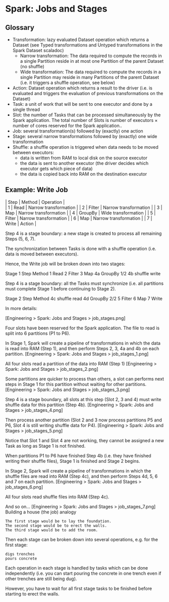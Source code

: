 # Spark: Jobs and Stages

## Glossary

- Transformation: lazy evaluated Dataset operation which returns a Dataset (see Typed transformations and Untyped transformations in the Spark Dataset scaladoc)
  - Narrow transformation: The data required to compute the records in a single Partition reside in at most one Partition of the parent Dataset (no shuffle)
  - Wide transformation: The data required to compute the records in a single Partition may reside in many Partitions of the parent Dataset (i.e. it triggers a shuffle operation, see below)
- Action: Dataset operation which returns a result to the driver (i.e. is evaluated and triggers the evaluation of previous transformations on the Dataset)
- Task: a unit of work that will be sent to one executor and done by a single thread
- Slot: the number of Tasks that can be processed simultaneously by the Spark application. The total number of Slots is number of executors × number of cores reserved for the Spark application..
- Job: several transformation(s) followed by (exactly) one action
- Stage: several narrow transformations followed by (exactly) one wide transformation
- Shuffle: a shuffle operation is triggered when data needs to be moved between executors:
  - data is written from RAM to local disk on the source executor
  - the data is sent to another executor (the driver decides which executor gets which piece of data)
  - the data is copied back into RAM on the destination executor

## Example: Write Job
| Step | Method  | Operation             |      
| 1    | Read    | Narrow transformation |
| 2    | Filter  | Narrow transformation |
| 3    | Map     | Narrow transformation |
| 4    | GroupBy | Wide transformation   |
| 5    | Filter  | Narrow transformation |
| 6    | Map     | Narrow transformation |
| 7    | Write   | Action                |

Step 4 is a stage boundary: a new stage is created to process all remaining Steps (5, 6, 7).

The synchronization between Tasks is done with a shuffle operation (i.e. data is moved between executors).

Hence, the Write job will be broken down into two stages:

Stage 1
Step Method
1 Read
2 Filter
3 Map
4a GroupBy 1/2
4b shuffle write

Step 4 is a stage boundary: all the Tasks must synchronize (i.e. all partitions must complete Stage 1 before continuing to Stage 2).

Stage 2
Step Method
4c shuffle read
4d GroupBy 2/2
5 Filter
6 Map
7 Write


In more details:

[Engineering > Spark: Jobs and Stages > job_stages.png]

Four slots have been reserved for the Spark application. The file to read is split into 6 partitions (P1 to P6).

In Stage 1, Spark will create a pipeline of transformations in which the data is read into RAM (Step 1), and then perform Steps 2, 3, 4a and 4b on each partition.
[Engineering > Spark: Jobs and Stages > job_stages_1.png]

All four slots read a partition of the data into RAM (Step 1)
[Engineering > Spark: Jobs and Stages > job_stages_2.png]

Some partitions are quicker to process than others, a slot can performs next steps in Stage 1 for this partition without waiting for other partitions.
[Engineering > Spark: Jobs and Stages > job_stages_3.png]

Step 4 is a stage boundary, all slots at this step (Slot 2, 3 and 4) must write shuffle data for this partition (Step 4b).
[Engineering > Spark: Jobs and Stages > job_stages_4.png]

Then process another partition (Slot 2 and 3 now process partitions P5 and P6, Slot 4 is still writing shuffle data for P4).
[Engineering > Spark: Jobs and Stages > job_stages_5.png]

Notice that Slot 1 and Slot 4 are not working, they cannot be assigned a new Task as long as Stage 1 is not finished.

When partitions P1 to P6 have finished Step 4b (i.e. they have finished writing their shuffle files), Stage 1 is finished and Stage 2 begins.

In Stage 2, Spark will create a pipeline of transformations in which the shuffle files are read into RAM (Step 4c), and then perform Steps 4d, 5, 6 and 7 on each partition.
[Engineering > Spark: Jobs and Stages > job_stages_6.png]

All four slots read shuffle files into RAM (Step 4c).

And so on...
[Engineering > Spark: Jobs and Stages > job_stages_7.png]
Building a house (the job) analogy

    The first stage would be to lay the foundation.
    The second stage would be to erect the walls.
    The third stage would be to add the room.

Then each stage can be broken down into several operations, e.g. for the first stage:

    digs trenches
    pours concrete

Each operation in each stage is handled by tasks which can be done independently (i.e. you can start pouring the concrete in one trench even if other trenches are still being dug).

However, you have to wait for all first stage tasks to be finished before starting to erect the walls.




